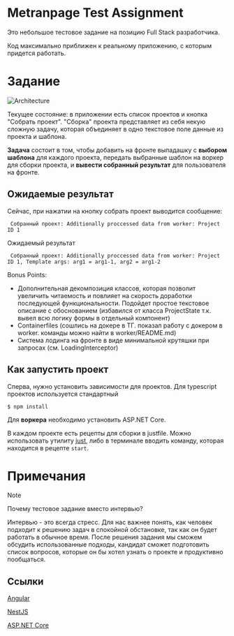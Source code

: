 # Metranpage Test Assignment

Это небольшое тестовое задание на позицию Full Stack разработчика. 

Код максимально приближен к реальному приложению, с которым придется работать. 

# Задание

![Architecture](/assets/fullstack%20test%20assignment.png)

Текущее состояние: в приложении есть список проектов и кнопка "Собрать проект". "Сборка" проекта представляет из себя некую сложную задачу, которая объединяет в одно текстовое поле данные из проекта и шаблона. 

**Задача** состоит в том, чтобы добавить на фронте выпадашку с **выбором шаблона** для каждого проекта, передать выбранные шаблон на воркер для сборки проекта, и **вывести собранный результат** для пользователя на фронте.

## Ожидаемые результат

Сейчас, при нажатии на кнопку собрать проект выводится сообщение: 

```
 Собранный проект: Additionally proccessed data from worker: Project ID 1
```

Ожидаемый результат
```
 Собранный проект: Additionally proccessed data from worker: Project ID 1, Template args: arg1 = arg1-1, arg2 = arg1-2
```

Bonus Points:
* Дополнительная декомпозиция классов, которая позволит увеличить читаемость и повлияет на скорость доработки последующей функциональности. Подойдет простое текстовое описание с обоснованием
(избавился от класса ProjectState т.к. вывел всю логику формы в отдельный компонент)
* Containerfiles
(сошлись на докере в ТГ. показал работу с докером в worker. команды можно найти в worker/README.md)
* Система лодинга на фронте в виде минимальной крутяшки при запросах
(см. LoadingInterceptor)


## Как запустить проект

Сперва, нужно установить зависимости для проектов. Для typescript проектов используется стандартный 

```
$ npm install
```

Для **воркера** необходимо установить ASP.NET Core.

В каждом проекте есть рецепты для сборки в justfile. Можно использовать утилиту [just](https://just.systems/), либо в терминале вводить команду, которая находится в рецепте `start`.

# Примечания

> [!NOTE]
> Почему тестовое задание вместо интервью? 
> 
> Интервью - это всегда стресс. Для нас важнее понять, как человек подходит к решению задач в спокойной обстановке, так как он будет работать в обычное время. После решения задания мы сможем обсудить использованные подходы, кандидат сможет подготовить список вопросов, которые он бы хотел узнать о проекте и продуктивно пообщаться.

## Ссылки

[Angular](https://angular.io/docs)

[NestJS](https://docs.nestjs.com/)

[ASP.NET Core](https://docs.microsoft.com/en-us/aspnet/core/)
